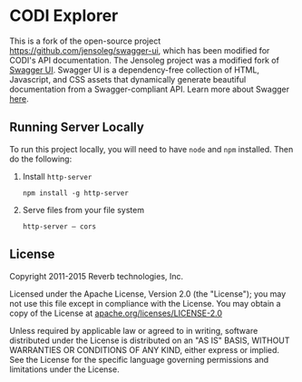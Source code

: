 # CODI Explorer

This is a fork of the open-source project https://github.com/jensoleg/swagger-ui, which has been modified for CODI's API documentation. The Jensoleg project was a modified fork of [Swagger UI](https://github.com/swagger-api/swagger-ui). Swagger UI is a dependency-free collection of HTML, Javascript, and CSS assets that dynamically generate beautiful documentation from a Swagger-compliant API. Learn more about Swagger [here](http://swagger.io).

## Running Server Locally

To run this project locally, you will need to have `node` and `npm` installed. Then do the following:

1. Install `http-server`

    ```
    npm install -g http-server
    ```

2. Serve files from your file system 

    ```
    http-server — cors
    ```

## License

Copyright 2011-2015 Reverb technologies, Inc.

Licensed under the Apache License, Version 2.0 (the "License");
you may not use this file except in compliance with the License.
You may obtain a copy of the License at [apache.org/licenses/LICENSE-2.0](http://www.apache.org/licenses/LICENSE-2.0)

Unless required by applicable law or agreed to in writing, software
distributed under the License is distributed on an "AS IS" BASIS,
WITHOUT WARRANTIES OR CONDITIONS OF ANY KIND, either express or implied.
See the License for the specific language governing permissions and
limitations under the License.
